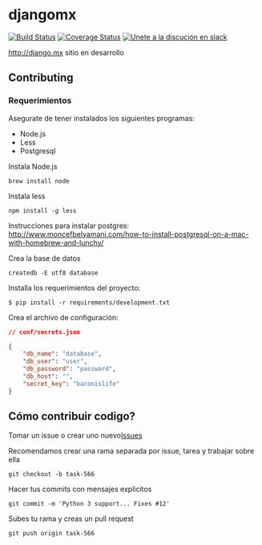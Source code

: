 djangomx
========

[![Build Status](https://travis-ci.org/djangomx/djangomx.svg?branch=master)](https://travis-ci.org/djangomx/djangomx)
[![Coverage Status](https://coveralls.io/repos/djangomx/djangomx/badge.svg?branch=master&service=github)](https://coveralls.io/github/djangomx/djangomx?branch=master)
[![Unete a la discución en slack](https://django-mx.herokuapp.com/badge.svg)](https://django-mx.herokuapp.com)

http://django.mx sitio en desarrollo

## Contributing

### Requerimientos

Asegurate de tener instalados los siguientes programas:

* Node.js
* Less
* Postgresql

Instala Node.js
```
brew install node
```

Instala less
```
npm install -g less
```

Instrucciones para instalar postgres: http://www.moncefbelyamani.com/how-to-install-postgresql-on-a-mac-with-homebrew-and-lunchy/

Crea la base de datos
```
createdb -E utf8 database
```

Installa los requerimientos del proyecto:

```
$ pip install -r requirements/development.txt
```

Crea el archivo de configuración:

```json
// conf/secrets.json

{
    "db_name": "database",
    "db_user": "user",
    "db_password": "password",
    "db_host": "",
    "secret_key": "baconislife"
}
```

## Cómo contribuir codigo?

Tomar un issue o crear uno nuevo[Issues](https://github.com/djangomx/djangomx/issues)

Recomendamos crear una rama separada por issue, tarea y trabajar sobre ella
```
git checkout -b task-566
```

Hacer tus commits con mensajes explicitos
```
git commit -m 'Python 3 support... Fixes #12'
```

Subes tu rama y creas un pull request
```
git push origin task-566
```

